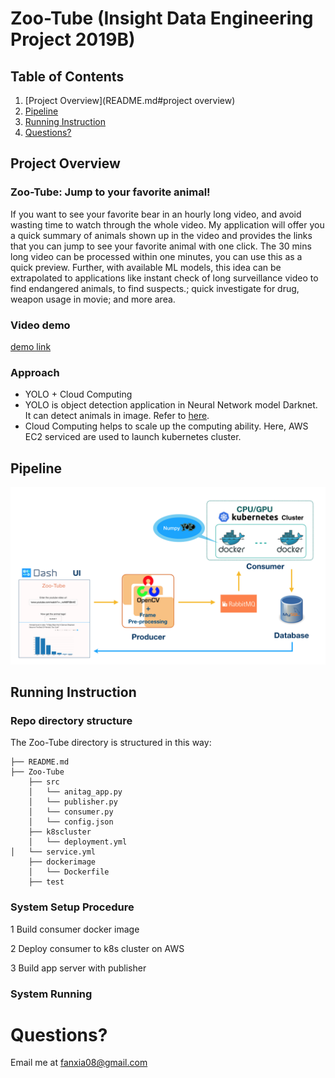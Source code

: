 # Zoo-Tube   (Insight Data Engineering Project 2019B)

## Table of Contents
1. [Project Overview](README.md#project overview)
1. [Pipeline](README.md#pipeline)
1. [Running Instruction](README.md#instructions)
1. [Questions?](README.md#questions?)

## Project Overview

### Zoo-Tube: Jump to your favorite animal!

If you want to see your favorite bear in an hourly long video, and avoid wasting time to watch through the whole video.
My application will offer you a quick summary of animals shown up in the video and provides the links that you can jump to see your favorite animal with one click. The 30 mins long video can be processed within one minutes, you can use this as a quick preview. Further, with available ML models, this idea can be extrapolated to applications like instant check of long surveillance video to find endangered animals, to find suspects.; quick investigate for drug, weapon usage in movie; and more area. 

### Video demo

[demo link]()

### Approach

- YOLO + Cloud Computing
- YOLO is object detection application in Neural Network model Darknet. It can detect animals in image. Refer to [here](https://pjreddie.com/darknet/yolo/).
- Cloud Computing helps to scale up the computing ability. Here, AWS EC2 serviced are used to launch kubernetes cluster.

## Pipeline
![Alt text](AnimalTag/pics/pipeline.png)

## Running Instruction

### Repo directory structure

The Zoo-Tube directory is structured in this way:

    ├── README.md
    ├── Zoo-Tube
        ├── src
        │   └── anitag_app.py
    	│   └── publisher.py
    	│   └── consumer.py
    	│   └── config.json 
        ├── k8scluster
    	│   └── deployment.yml
	│   └── service.yml	
        ├── dockerimage
        │   └── Dockerfile
        ├── test


### System Setup Procedure

1 Build consumer docker image


2 Deploy consumer to k8s cluster on AWS


3 Build app server with publisher


### System Running


# Questions?
Email me at fanxia08@gmail.com